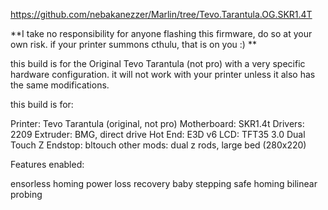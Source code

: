 https://github.com/nebakanezzer/Marlin/tree/Tevo.Tarantula.OG.SKR1.4T

**I take no responsibility for anyone flashing this firmware, do so at your own risk. if your printer summons cthulu, that is on you :) **

this build is for the Original Tevo Tarantula (not pro) with a very specific hardware configuration. it will not work with your printer unless it also has the same modifications.

this build is for:

Printer: Tevo Tarantula (original, not pro)
Motherboard: SKR1.4t 
Drivers: 2209 
Extruder: BMG, direct drive 
Hot End: E3D v6 
LCD: TFT35 3.0 Dual Touch 
Z Endstop: bltouch
other mods: dual z rods, large bed (280x220)

Features enabled:

ensorless homing
power loss recovery 
baby stepping 
safe homing 
bilinear probing
